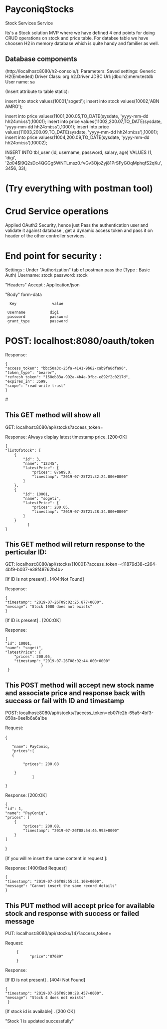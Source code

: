 # PayconiqStocks
Stock Services
Service

Its's a Stock solution MVP where we have defined 4 end points for doing CRUD operations on stock and price table.
For databse table we have choosen H2 in memory database which is quite handy and familier as well.

## Database components 

(http://localhost:8080/h2-console/):
Parameters:
Saved settings: Generic H2(Embeded)
Driver Class: org.h2.Driver
JDBC Url: jdbc:h2:mem:testdb
User name: sa

(Insert attribute to table static): 

insert into stock values(10001,'sogeti');
insert into stock values(10002,'ABN AMRO');

insert into price values(11001,200.05,TO_DATE(sysdate, 'yyyy-mm-dd hh24:mi:ss'),10001);
insert into price values(11002,200.07,TO_DATE(sysdate, 'yyyy-mm-dd hh24:mi:ss'),10001);
insert into price values(11003,200.09,TO_DATE(sysdate, 'yyyy-mm-dd hh24:mi:ss'),10001);
insert into price values(11004,200.09,TO_DATE(sysdate, 'yyyy-mm-dd hh24:mi:ss'),10002);


INSERT INTO tbl_user (id, username, password, salary, age) VALUES (1, 'digi',   '$2a$04$I9Q2sDc4QGGg5WNTLmsz0.fvGv3OjoZyj81PrSFyGOqMphqfS2qKu', 3456, 33);

# (Try everything with postman tool)

# Crud Service operations

Applied OAuth2 Security, hence just Pass the authentication user and validate it against database , get a dynamic access token and pass it on header of the other controller services.

   # End point for security  :
   
   Settings : Under "Authorization" tab of postman pass the (Type : Basic Auth)
   Username: stock
   password: stock
   
   "Headers" 
   Accept : Application/json
   
   "Body"      form-data
   
      Key                value
   
     Username           digi
     password           password
     grant_type         password
   
  # POST: localhost:8080/oauth/token
   
   Response: 
   
    {
    "access_token": "bbc50a3c-25fa-4141-9b62-cab9fa8dfa96",
    "token_type": "bearer",
    "refresh_token": "168eb83a-992a-4b4a-9fbc-e892f2c0217d",
    "expires_in": 3599,
    "scope": "read write trust"
    }

#<After generating the access_token pass it in header of other services to validate>

## This GET method will show all 
GET: localhost:8080/api/stocks?access_token=<bbc50a3c-25fa-4141-9b62-cab9fa8dfa96>
  
  Response:      Always display latest timestamp price.   [200:OK]
  
    {
    "listOfStock": [
        {
            "id": 3,
            "name": "12345",
            "latestPrice": {
                "prices": 87689.0,
                "timestamp": "2019-07-25T21:32:24.006+0000"
            }
        },
        {
            "id": 10001,
            "name": "sogeti",
            "latestPrice": {
                "prices": 200.05,
                "timestamp": "2019-07-25T21:28:34.000+0000"
            }
        }
              ]
    }
  
## This GET method will return response to the perticular ID:
GET: localhost:8080/api/stocks/{10001}?access_token=<11879d38-c264-4bf9-b037-e38f48762b4b>

[If ID is not present] .    [404:Not Found]
  
  Response:
  
       
    {
    "timestamp": "2019-07-26T09:02:25.877+0000",
    "message": "Stock 1000 does not exists"
    }

[If ID is present] .       [200:OK]

 Response:
 
       
    {
    "id": 10001,
    "name": "sogeti",
    "latestPrice": {
        "prices": 200.05,
        "timestamp": "2019-07-26T08:02:44.000+0000"
                    }
     }

  
## This POST method will accept new stock name and associate price and response back with success or fail with ID and timestamp
POST: localhost:8080/api/stocks/?access_token=eb07fe2b-65a5-4bf3-850a-0ee1b6a6a1be

  Request: 
  
  {
       
       "name": PayConiq,
       "prices":[
       {
            
            "prices": 200.08
            
        }
                ]  
       
    }
    
   Response:           [200:OK]
    
    {
    "id": 1,
    "name": "PayConiq",
    "prices": [
        {
            "prices": 200.08,
            "timestamp": "2019-07-26T08:54:46.993+0000"
        }
    ]
}

[If you will re insert the same content in request ]:

  Response:         [400:Bad Request]
  
    {
    "timestamp": "2019-07-26T08:55:51.108+0000",
    "message": "Cannot insert the same record details"
    }

  ## This PUT method will accept price for available stock and response with success or failed message
  
  PUT: localhost:8080/api/stocks/{4}?access_token=<eb07fe2b-65a5-4bf3-850a-0ee1b6a6a1be>
    
    
   Request:  
    
         {
	           "price":"87689"
         }
        
    
   Response:
    
   [If ID is not present] .      [404: Not Found]
    
    {
    "timestamp": "2019-07-26T09:00:28.457+0000",
    "message": "Stock 4 does not exists"
     }

[If stock id is available] .      [200 OK]

"Stock 1 is updated successfully"




    
         
    
     
    

    
    

   
